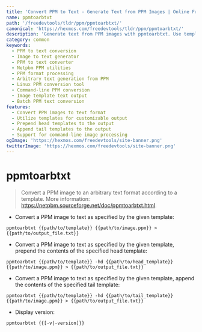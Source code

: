 ```yaml
---
title: 'Convert PPM to Text - Generate Text from PPM Images | Online Free DevTools by Hexmos'
name: ppmtoarbtxt
path: '/freedevtools/tldr/ppm/ppmtoarbtxt/'
canonical: 'https://hexmos.com/freedevtools/tldr/ppm/ppmtoarbtxt/'
description: 'Generate text from PPM images with ppmtoarbtxt. Use templates to customize the text output, including head and tail templates for complex formatting. Free online tool, no registration required.'
category: common
keywords:
  - PPM to text conversion
  - Image to text generator
  - PPM to text converter
  - Netpbm PPM utilities
  - PPM format processing
  - Arbitrary text generation from PPM
  - Linux PPM conversion tool
  - Command-line PPM conversion
  - Image template text output
  - Batch PPM text conversion
features:
  - Convert PPM images to text format
  - Utilize templates for customizable output
  - Prepend head templates to the output
  - Append tail templates to the output
  - Support for command-line image processing
ogImage: 'https://hexmos.com/freedevtools/site-banner.png'
twitterImage: 'https://hexmos.com/freedevtools/site-banner.png'
---
```


# ppmtoarbtxt

> Convert a PPM image to an arbitrary text format according to a template.
> More information: <https://netpbm.sourceforge.net/doc/ppmtoarbtxt.html>.

- Convert a PPM image to text as specified by the given template:

`ppmtoarbtxt {{path/to/template}} {{path/to/image.ppm}} > {{path/to/output_file.txt}}`

- Convert a PPM image to text as specified by the given template, prepend the contents of the specified head template:

`ppmtoarbtxt {{path/to/template}} -hd {{path/to/head_template}} {{path/to/image.ppm}} > {{path/to/output_file.txt}}`

- Convert a PPM image to text as specified by the given template, append the contents of the specified tail template:

`ppmtoarbtxt {{path/to/template}} -hd {{path/to/tail_template}} {{path/to/image.ppm}} > {{path/to/output_file.txt}}`

- Display version:

`ppmtoarbtxt {{[-v|-version]}}`
